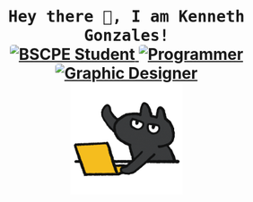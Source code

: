 <!-- Updated README.md 🎉 -->

<h1 align="center">
  <samp>
    Hey there 👋, I am Kenneth Gonzales!
  </samp>
  <br> 
  <a href="#">
    <img style="border-radius: 5px" src="https://img.shields.io/badge/🖥️-BSCPE%20Student%20-484948?style=flat-square" alt="BSCPE Student">
  </a>
  
  <a href="#">
    <img style="border-radius: 5px" src="https://img.shields.io/badge/🖥️-Programmer-484948?style=flat-square" alt="Programmer">
  </a>
  
  <a href="#">
    <img style="border-radius: 5px" src="https://img.shields.io/badge/🖌️-Graphic%20Designer-484948?style=flat-square" alt="Graphic Designer">
  </a>
  
  <div align="center">
  <img src="giphy.gif" alt="Animated GIF" height="200">
  </div>
</h1>

  
